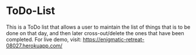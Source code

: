 # ToDo-List
This is a ToDo list that allows a user to maintain the list of things that is to be done on that day, and then later cross-out/delete the ones that have been completed.
For live demo, visit: https://enigmatic-retreat-08027.herokuapp.com/
